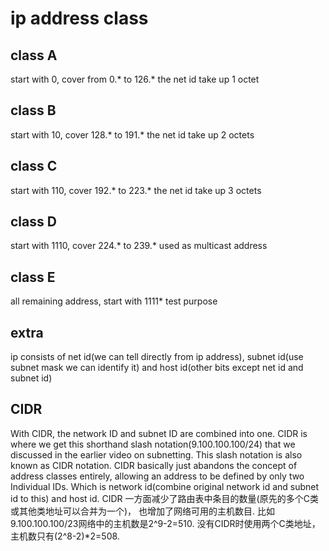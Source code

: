 # ip address class

## class A

start with 0, cover from 0.* to 126.*
the net id take up 1 octet

## class B

start with 10, cover 128.* to 191.*
the net id take up 2 octets

## class C

start with 110, cover 192.* to 223.*
the net id take up 3 octets

## class D

start with 1110, cover 224.* to 239.*
used as multicast address

## class E

all remaining address, start with 1111*
test purpose

## extra

ip consists of net id(we can tell directly from ip address), subnet id(use subnet mask we can identify it)
and host id(other bits except net id and subnet id)

## CIDR

With CIDR, the network ID and subnet ID are combined into one. CIDR is where we get this shorthand slash notation(9.100.100.100/24) that we discussed in the earlier video on subnetting. This slash notation is also known as CIDR notation. CIDR basically just abandons the concept of address classes entirely, allowing an address to be defined by only two Individual IDs. Which is network id(combine original network id and subnet id to this) and host id.
CIDR 一方面减少了路由表中条目的数量(原先的多个C类或其他类地址可以合并为一个)， 也增加了网络可用的主机数目. 比如9.100.100.100/23网络中的主机数是2^9-2=510. 没有CIDR时使用两个C类地址，主机数只有(2^8-2)*2=508.